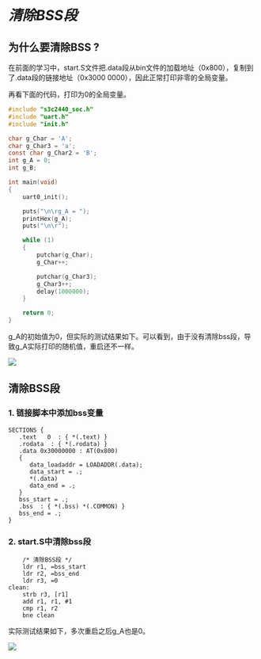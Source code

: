 # *清除BSS段*

## 为什么要清除BSS ?

在前面的学习中，start.S文件把.data段从bin文件的加载地址（0x800），复制到了.data段的链接地址（0x3000 0000），因此正常打印非零的全局变量。

再看下面的代码，打印为0的全局变量。

```c
#include "s3c2440_soc.h"
#include "uart.h"
#include "init.h"

char g_Char = 'A';
char g_Char3 = 'a';
const char g_Char2 = 'B';
int g_A = 0;
int g_B;

int main(void)
{
	uart0_init();

	puts("\n\rg_A = ");
	printHex(g_A);
	puts("\n\r");

	while (1)
	{
		putchar(g_Char);
		g_Char++;

		putchar(g_Char3);
		g_Char3++;
		delay(1000000);
	}

	return 0;
}
```

g_A的初始值为0，但实际的测试结果如下。可以看到，由于没有清除bss段，导致g_A实际打印的随机值，重启还不一样。

![](https://ding-aliyun.oss-cn-shenzhen.aliyuncs.com/s3c2440/11.3.1_not_clear_bss.png)

## 清除BSS段

### 1. 链接脚本中添加bss变量

```ld
SECTIONS {
   .text   0  : { *(.text) }
   .rodata  : { *(.rodata) }
   .data 0x30000000 : AT(0x800)
   { 
      data_loadaddr = LOADADDR(.data);
      data_start = .;
      *(.data) 
      data_end = .;
   }
   bss_start = .;
   .bss  : { *(.bss) *(.COMMON) }
   bss_end = .;
}
```

### 2. start.S中清除bss段

```ld
	/* 清除BSS段 */
	ldr r1, =bss_start
	ldr r2, =bss_end
	ldr r3, =0
clean:
	strb r3, [r1]
	add r1, r1, #1
	cmp r1, r2
	bne clean
```

实际测试结果如下，多次重启之后g_A也是0。

![](https://ding-aliyun.oss-cn-shenzhen.aliyuncs.com/s3c2440/11.3.2_clean_bss.png)
